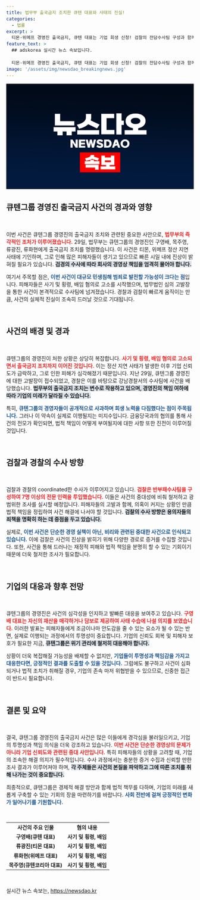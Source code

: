 ```yaml
---
title: 법무부 출국금지 조치한 큐텐 대표와 사태의 진실!
categories:
  - 법률
excerpt: >
  티몬·위메프 경영진 출국금지, 큐텐 대표는 기업 회생 신청! 검찰의 전담수사팀 구성과 함께 고소·고발 사건이 급물살을 타며 그들의 운명은 어떻게 될까? 클릭해 자세한 내용을 확인하세요!
feature_text: >
  ## adskorea 실시간 뉴스 속보입니다.

  티몬·위메프 경영진 출국금지, 큐텐 대표는 기업 회생 신청! 검찰의 전담수사팀 구성과 함께 고소·고발 사건이 급물살을 타며 그들의 운명은 어떻게 될까? 클릭해 자세한 내용을 확인하세요!
image: '/assets/img/newsdao_breakingnews.jpg'
---
```


<p><img src="/assets/img/newsdao_breakingnews.jpg" alt="adskorea 속보" /></p>

<h2 data-ke-size="size26">큐텐그룹 경영진 출국금지 사건의 경과와 영향</h2>

<p data-ke-size="size16">&nbsp;</p>

<p>이번 사건은 큐텐그룹 경영진의 출국금지 조치와 관련된 중요한 사안으로, <b><span style="color: #ee2323;">법무부의 즉각적인 조처가 이루어졌습니다.</span></b> 29일, 법무부는 큐텐그룹의 경영진인 구영배, 목주영, 류광진, 류화현에게 출국금지 조치를 명령했습니다. 이 사건은 티몬, 위메프 정산 지연 사태에 기인하며, 그로 인해 많은 피해자들이 생기고 있으므로 빠른 시일 내에 진상이 밝혀질 필요가 있습니다. <b><span style="background-color: #21538527;">검경의 수사에 따라 회사의 경영상 책임을 엄격히 물어야 합니다.</span></b> </p>

<p>여기서 주목할 점은, <b><span style="color: #1a5490;">이번 사건이 대규모 민생침해 범죄로 발전할 가능성이 크다는 점</span></b>입니다. 피해자들은 사기 및 횡령, 배임 혐의로 고소를 시작했으며, 법무법인 심의 고발장을 통한 사건이 본격적으로 수사팀에 넘겨졌습니다. 경찰과 검찰이 빠르게 움직이는 만큼, 사건의 실체적 진실이 조속히 드러날 것으로 기대됩니다.</p>

<p data-ke-size="size16">&nbsp;</p>

<h2 data-ke-size="size26">사건의 배경 및 경과</h2>

<p data-ke-size="size16">&nbsp;</p>

<p>큐텐그룹의 경영진이 처한 상황은 상당히 복잡합니다. <b><span style="color: #ee2323;">사기 및 횡령, 배임 혐의로 고소되면서 출국금지 조치까지 이어진 것입니다.</span></b> 이는 정산 지연 사태가 발생한 이후 기업 신뢰도가 급락하고, 그로 인한 피해가 심각해졌기 때문입니다. 지난 29일, 큐텐그룹 경영진에 대한 고발장이 접수되었고, 경찰은 이를 바탕으로 강남경찰서의 수사팀에 사건을 배당했습니다. <b><span style="background-color: #21538527;">법무부의 출국금지 조치는 변수로 작용하고 있으며, 경영진의 책임 여하에 따라 기업의 미래가 달라질 수 있습니다.</span></b></p>

<p>특히, <b><span style="color: #1a5490;">큐텐그룹의 경영자들이 공개적으로 사과하며 회생 노력을 다짐했다는 점이 주목됩니다.</span></b> 그러나 이 약속이 실제로 이행될지는 미지수입니다. 금융당국과의 협의를 통해 사건의 전모가 확인되면, 법적 책임이 어떻게 부여될지에 대한 사항 또한 진전이 이루어질 것입니다. </p>

<p data-ke-size="size16">&nbsp;</p>

<h2 data-ke-size="size26">검찰과 경찰의 수사 방향</h2>

<p data-ke-size="size16">&nbsp;</p>

<p>검찰과 경찰의 coordinated한 수사가 이루어지고 있습니다. <b><span style="color: #ee2323;">검찰은 반부패수사팀을 구성하여 7명 이상의 전문 인력을 투입했습니다.</span></b> 이들은 사건의 중대성에 비춰 철저하고 광범위한 조사를 실시할 예정입니다. 피해자들의 고발과 함께, 의혹이 커지는 상황인 만큼 법적 책임을 정립하여 사건 해결에 나서야 할 것입니다. <b><span style="background-color: #21538527;">검찰의 수사 방향은 용의자들의 죄책을 명확히 하는 데 중점을 두고 있습니다.</span></b></p>

<p>실제로, <b><span style="color: #1a5490;">이번 사건은 단순한 경영 실책이 아닌, 비리와 관련된 중대한 사건으로 인식되고 있습니다.</span></b> 이에 검찰은 사건의 진상을 밝히기 위해 다양한 경로로 증거를 수집할 것입니다. 또한, 사건을 통해 드러나는 재정적 피해와 법적 책임을 분명히 할 수 있는 기회이기 때문에 더욱 철저한 조사가 필요합니다.</p>

<p data-ke-size="size16">&nbsp;</p>

<h2 data-ke-size="size26">기업의 대응과 향후 전망</h2>

<p data-ke-size="size16">&nbsp;</p>

<p>큐텐그룹의 경영진은 사건의 심각성을 인지하고 발빠른 대응을 보여주고 있습니다. <b><span style="color: #ee2323;">구영배 대표는 자신의 재산을 매각하거나 담보로 제공하여 사태 수습에 나설 의지를 보였습니다.</span></b> 이러한 발표는 피해자들에게 조금이나마 안도감을 줄 수 있는 요소가 될 수 있는 반면, 실제로 이행되는 과정에서의 투명성이 중요합니다. 기업의 신뢰도 회복 및 피해자 보호가 필요한 지금, <b><span style="background-color: #21538527;">큐텐그룹은 위기 관리에 철저히 대응해야 합니다.</span></b> </p>

<p>상황이 더욱 복잡해질 가능성을 배제할 수 없지만, <b><span style="color: #1a5490;">기업들이 투명성과 책임감을 가지고 대응한다면, 긍정적인 결과를 도출할 수 있을 것입니다.</span></b> 그럼에도 불구하고 사건이 심화되거나 법적 조치가 취해질 경우, 기업의 존속 마저 위협받을 수 있으므로, 신중한 접근이 반드시 필요합니다.</p>

<p data-ke-size="size16">&nbsp;</p>

<h2 data-ke-size="size26">결론 및 요약</h2>

<p data-ke-size="size16">&nbsp;</p>

<p>결국, 큐텐그룹 경영진의 출국금지 사건은 많은 이들에게 경각심을 불러일으키고, 기업의 투명성과 책임 의식을 더욱 강조하고 있습니다. <b><span style="color: #ee2323;">이번 사건은 단순한 경영상의 문제가 아니라 기업 신뢰도와 관련된 중대 사안입니다.</span></b> 특히 피해자들의 상황을 고려할 때, 기업의 조속한 해결 의지가 필수적입니다. 수사 과정에서는 충분한 증거 수집과 신뢰할 만한 조사 결과가 이루어져야 하며, <b><span style="background-color: #21538527;">각 주체들은 사건의 본질을 파악하고 그에 따른 조치를 취해 나가는 것이 중요합니다.</span></b> </p>

<p>최종적으로, 큐텐그룹은 경제적 해결 방안과 함께 법적 책무를 다하며, 기업의 미래를 새롭게 구축할 수 있는 기회의 장을 마련하기를 바랍니다. <b><span style="color: #1a5490;">사회 전반에 걸쳐 긍정적인 변화가 일어나기를 기원합니다.</span></b></p>

<p data-ke-size="size16">&nbsp;</p>

<table>
<tr>
<td style="text-align: center; height: 17px;"><b>사건의 주요 인물</b></td>
<td style="text-align: center; height: 17px;"><b>혐의 내용</b></td>
</tr>
<tr>
<td style="text-align: center; height: 17px;"><b>구영배(큐텐 대표)</b></td>
<td style="text-align: center; height: 17px;"><b>사기 및 횡령, 배임</b></td>
</tr>
<tr>
<td style="text-align: center; height: 17px;"><b>류광진(티몬 대표)</b></td>
<td style="text-align: center; height: 17px;"><b>사기 및 횡령, 배임</b></td>
</tr>
<tr>
<td style="text-align: center; height: 17px;"><b>류화현(위메프 대표)</b></td>
<td style="text-align: center; height: 17px;"><b>사기 및 횡령, 배임</b></td>
</tr>
<tr>
<td style="text-align: center; height: 17px;"><b>목주영(큐텐코리아 대표)</b></td>
<td style="text-align: center; height: 17px;"><b>사기 및 횡령, 배임</b></td>
</tr>
</table>

<p data-ke-size="size16">&nbsp;</p>
실시간 뉴스 속보는, <a href="https://newsdao.kr" rel="dofollow">https://newsdao.kr</a>


